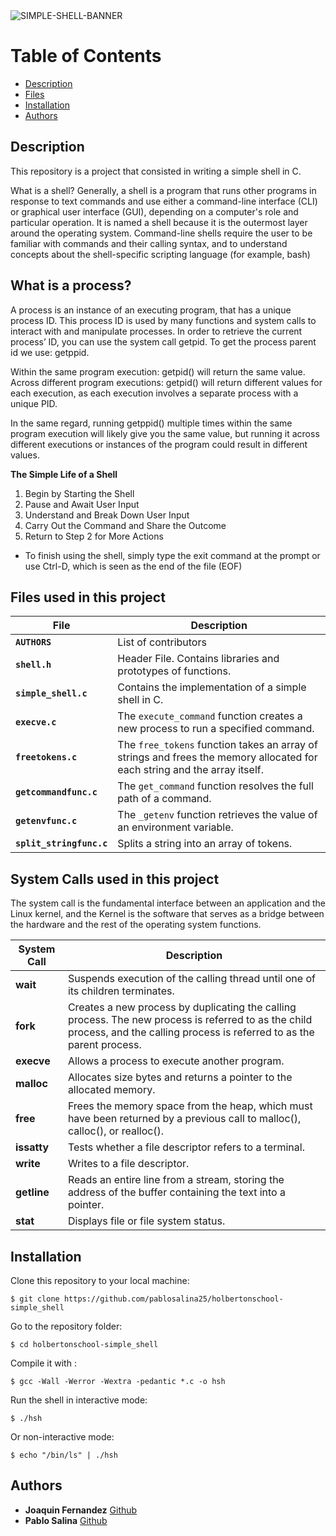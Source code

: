 <img src="https://i.ibb.co/Jmjr9Tx/SIMPLE-SHELL-BANNER.png" alt="SIMPLE-SHELL-BANNER" border="0">

# Table of Contents

- [Description](#description)
- [Files](#files)
- [Installation](#installation)
- [Authors](#authors)

## Description

This repository is a project that consisted in writing a simple shell in C. 

What is a shell? Generally, a shell is a program that runs other programs in response to text commands and use either a command-line interface (CLI) or graphical user interface (GUI), depending on a computer's role and particular operation. It is named a shell because it is the outermost layer around the operating system.
Command-line shells require the user to be familiar with commands and their calling syntax, and to understand concepts about the shell-specific scripting language (for example, bash)

## What is a process?

A process is an instance of an executing program, that has a unique process ID. This process ID is used by many functions and system calls to interact with and manipulate processes. In order to retrieve the current process’ ID, you can use the system call getpid. To get the process parent id we use: getppid.

Within the same program execution: getpid() will return the same value.
Across different program executions: getpid() will return different values for each execution, as each execution involves a separate process with a unique PID.

In the same regard, running getppid() multiple times within the same program execution will likely give you the same value, but running it across different executions or instances of the program could result in different values.


**The Simple Life of a Shell**

1. Begin by Starting the Shell
2. Pause and Await User Input
3. Understand and Break Down User Input
4. Carry Out the Command and Share the Outcome
5. Return to Step 2 for More Actions
* To finish using the shell, simply type the exit command at the prompt or use Ctrl-D, which is seen as the end of the file (EOF)

## Files used in this project

| File                   | Description                                                                                                  |
|------------------------|--------------------------------------------------------------------------------------------------------------|
| **`AUTHORS`**          | List of contributors                                                                                        |
| **`shell.h`**          | Header File. Contains libraries and prototypes of functions.                                                                                             |
| **`simple_shell.c`**   | Contains the implementation of a simple shell in C.                                                           |
| **`execve.c`**         | The `execute_command` function creates a new process to run a specified command.                                |
| **`freetokens.c`**     | The `free_tokens` function takes an array of strings and frees the memory allocated for each string and the array itself.|
| **`getcommandfunc.c`** | The `get_command` function resolves the full path of a command.                         |
| **`getenvfunc.c`**     | The `_getenv` function retrieves the value of an environment variable.                                      |
| **`split_stringfunc.c`**| Splits a string into an array of tokens.                                                                    |

## System Calls used in this project

The system call is the fundamental interface between an application and the Linux kernel, and the Kernel is the software that serves as a bridge between the hardware and the rest of the operating system functions.

| System Call | Description                                                                                     |
|-------------|-------------------------------------------------------------------------------------------------|
| **wait**    | Suspends execution of the calling thread until one of its children terminates.                                    |
| **fork**    | Creates a new process by duplicating the calling process. The new process is referred to as the child process, and the calling process is referred to as the parent process.          |
| **execve**  | Allows a process to execute another program.            |
| **malloc**  | Allocates size bytes and returns a pointer to the allocated memory.                   |
| **free**    | Frees the memory space from the heap, which must have been returned by a previous call to malloc(), calloc(), or realloc().                         |
| **issatty** | Tests whether a file descriptor refers to a terminal.                                  |
| **write**   | Writes to a file descriptor.                                                |
| **getline** | Reads an entire line from a stream, storing the address of the buffer containing the text into a pointer.|
| **stat**    | Displays file or file system status.                                                               |



## Installation

Clone this repository to your local machine:

```
$ git clone https://github.com/pablosalina25/holbertonschool-simple_shell
```
 Go to the repository folder:

```
$ cd holbertonschool-simple_shell
```

Compile it with :

```
$ gcc -Wall -Werror -Wextra -pedantic *.c -o hsh
```

Run the shell in interactive mode:

```
$ ./hsh
```
Or  non-interactive mode:

```
$ echo "/bin/ls" | ./hsh
```

## Authors
* **Joaquin Fernandez** [Github](https://github.com/Joaquinfer7688)
* **Pablo Salina** [Github](https://github.com/Pablosalina25)


